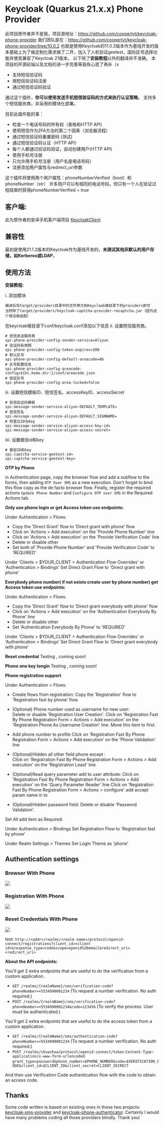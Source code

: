 # Keycloak (Quarkus 21.x.x) Phone Provider

此项目原作者并不是我，项目源地址：https://github.com/cooperlyt/keycloak-phone-provider
我们团队是在：https://github.com/cooperlyt/keycloak-phone-provider/tree/10.0.2
也就是使用Keycloak的11.0.3版本作为基线开发的版本基础上为了做定制化需求做了二开，加入了人机验证geetest，国际区号选择功能并使其兼容了Keycloak 21版本。
以下除了**安装教程**以外的翻译并不准确。
本项目的开源前端以及文档的进一步完善等我有心思了再补（x

+ 支持短信验证码
+ 用短信验证码注册
+ 通过短信验证码验证


通过这个插件，**你可以使用发送手机短信验证码的方式来执行认证策略**。
支持多个短信服务商，并采用的模块化部署。

目前此插件能的事：
+ 检查一个电话号码的所有权（表格和HTTP API）
+ 使用短信作为2FA方法的第二个因素（浏览器流程）
+ 通过短信验证码重置密码 (测试)
+ 通过短信验证码认证（HTTP API）
+ 每个人都通过验证码验证，自动创建用户(HTTP API)
+ 使用手机号注册
+ 只允许用手机号注册（用户名是电话号码）
+ 注册添加用户属性与redirect_uri参数

这个插件将使用两个用户属性：phoneNumberVerified（bool）和phoneNumber（str）
许多用户可以有相同的电话号码，但只有一个人在验证过程结束时获得phoneNumberVerified = true

## 客户端:

此为原作者的安卓手机客户端项目 [KeycloakClient](https://github.com/cooper-lyt/KeycloakClient) 

## 兼容性

最初是使用21.1.2版本的Keycloak作为基线开发的，**未测试其他非默认的用户存储，如Kerberos或LDAP**。

## 使用方法

**安装教程:**

i. 添加模块
```
编译后将target/providers目录中的文件拷贝到Keycloak根目录下的providers即可
当然除了target/providers/keycloak-captcha-provider-recaptcha.jar（因为这个我没做适配）
```
在keycloak根目录下conf/keycloak.conf添加以下信息
ii. 设置短信服务商。
```
# 短信发送服务商
spi-phone-provider-config-sender-service=Aliyun
# 验证码有效期
spi-phone-provider-config-token-expires=300
# 默认区号
spi-phone-provider-config-default-areacode=86
# 区号配置信息
spi-phone-provider-config-areacode-config=${kc.home.dir:}/conf/areacode.json
# 锁定区号
spi-phone-provider-config-area-locked=false
```
iii. 设置短信模板ID、短信签名、accessKeyID、accessSecret
```
# 短信验证码模板
spi-message-sender-service-aliyun-DEFAULT_TEMPLATE=
# 短信签名
spi-message-sender-service-aliyun-DEFAULT_SIGNNAME=
# 阿里云ID与Key
spi-message-sender-service-aliyun-access-key-id=
spi-message-sender-service-aliyun-access-secret=
```
iiii. 设置极验id和key
```
# 极验ID和key
spi-captcha-service-geetest-id=
spi-captcha-service-geetest-key=
```
**OTP by Phone**

  in Authentication page, copy the browser flow and add a subflow to the forms, then adding `OTP Over SMS` as a
  new execution. Don't forget to bind this flow copy as the de facto browser flow.
  Finally, register the required actions `Update Phone Number` and `Configure OTP over SMS` in the Required Actions tab.


**Only use phone login or get Access token use endpoints:**

Under Authentication > Flows:
 + Copy the 'Direct Grant' flow to 'Direct grant with phone' flow
 + Click on 'Actions > Add execution' on the 'Provide Phone Number' line
 + Click on 'Actions > Add execution' on the 'Provide Verification Code' line
 + Delete or disable other
 + Set both of 'Provide Phone Number' and 'Provide Verification Code' to 'REQUIRED'

Under 'Clients > $YOUR_CLIENT > Authentication Flow Overrides' or 'Authentication > Bindings' 
Set Direct Grant Flow to 'Direct grant with phone' 

**Everybody phone number( if not exists create user by phone number) get Access token use endpoints:**

Under Authentication > Flows:
 + Copy the 'Direct Grant' flow to 'Direct grant everybody with phone' flow
 + Click on 'Actions > Add execution' on the 'Authentication Everybody By Phone' line
 + Delete or disable other
 + Set 'Authentication Everybody By Phone' to 'REQUIRED'

Under 'Clients > $YOUR_CLIENT > Authentication Flow Overrides' or 'Authentication > Bindings' 
Set Direct Grant Flow to 'Direct grant everybody with phone' 

**Reset credential**
 Testing , coming soon!
 
**Phone one key longin**
  Testing , coming soon!

**Phone registration support**

Under Authentication > Flows:
 + Create flows from registration:
    Copy the 'Registration' flow to 'Registration fast by phone' flow.
 
 + (Optional) Phone number used as username for new user:  
    Delete or disable 'Registration User Creation'.
    Click on 'Registration Fast By Phone Registration Form > Actions > Add execution' on the 'Registration Phone As Username Creation' line.
    Move this item to first.
    
 +  Add phone number to profile
    Click on 'Registration Fast By Phone Registration Form > Actions > Add execution' on the 'Phone Validation' line

 + (Optional)Hidden all other field phone except :   
    Click on 'Registration Fast By Phone Registration Form > Actions > Add execution' on the 'Registration Least' line

 + (Optional)Read query parameter add to user attribute:
        Click on 'Registration Fast By Phone Registration Form > Actions > Add execution' on the 'Query Parameter Reader' line
        Click on 'Registration Fast By Phone Registration Form > Actions > configure' add accept param name in to 

 + (Optional)Hidden password field:
    Delete or disable 'Password Validation'.
    
 Set All add item as Required.

Under Authentication > Bindings
Set Registration Flow to 'Registration fast by phone' 

Under Realm Settings > Themes
Set Login Theme as 'phone'

## Authentication settings
### Browser With Phone
![](https://i.imgur.com/5UTcWXN.png)

### Registration With Phone
![](https://i.imgur.com/vQT4gSm.png)

### Reset Credentials With Phone
![](https://i.imgur.com/R7cul0l.png)

test:
```http://<addr>/realms/<realm name>/protocol/openid-connect/registrations?client_id=<client id>&response_type=code&scope=openid%20email&redirect_uri=<redirect_uri>```


**About the API endpoints:** 

You'll get 2 extra endpoints that are useful to do the verification from a custom application.

  + ```GET /realms/{realmName}/sms/verification-code?phoneNumber=+5534990001234``` (To request a number verification. No auth required.)
  + ```POST /realms/{realmName}/sms/verification-code?phoneNumber=+5534990001234&code=123456``` (To verify the process. User must be authenticated.)

You'll get 2 extra endpoints that are useful to do the access token from a custom application.
  + ```GET /realms/{realmName}/sms/authentication-code?phoneNumber=+5534990001234``` (To request a number verification. No auth required.)
  + ```POST /realms/shuashua/protocol/openid-connect/token```
    ```Content-Type: application/x-www-form-urlencoded```
    ```grant_type=password&phone_number=$PHONE_NUMBER&code=$VERIFICATION_CODE&client_id=$CLIENT_ID&client_secret=CLIENT_SECRECT```


And then use Verification Code authentication flow with the code to obtain an access code.


## Thanks
Some code written is based on existing ones in these two projects: [keycloak-sms-provider](https://github.com/mths0x5f/keycloak-sms-provider)
and [keycloak-phone-authenticator](https://github.com/FX-HAO/keycloak-phone-authenticator). Certainly I would have many problems
coding all those providers blindly. Thank you!